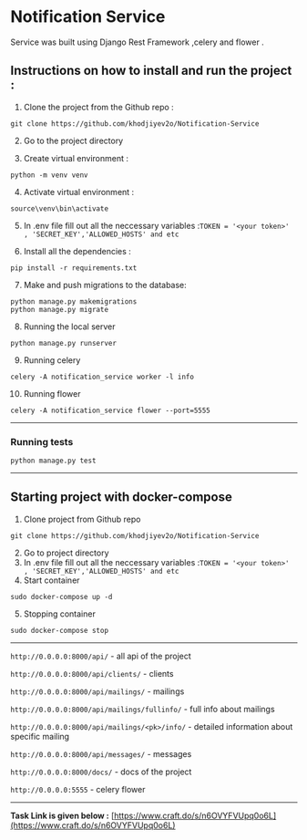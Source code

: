 # Notification Service 

Service was  built using Django Rest Framework ,celery and flower  .


## Instructions on how to install and run the project : 

1. Clone the project from the Github repo :

````
git clone https://github.com/khodjiyev2o/Notification-Service
````
2. Go to the project directory  

3. Create virtual environment :

````
python -m venv venv
````

4. Activate virtual environment  : 

````
source\venv\bin\activate
````
5. In  .env  file fill out all the neccessary variables :```TOKEN = '<your token>' , 'SECRET_KEY','ALLOWED_HOSTS' and etc``` 
 
  
6. Install all the dependencies :

```
pip install -r requirements.txt
```

7. Make and push migrations to the database:
```
python manage.py makemigrations
python manage.py migrate
```
8. Running the local server 
```
python manage.py runserver
```
9. Running  celery
```
celery -A notification_service worker -l info
```
10. Running  flower

```
celery -A notification_service flower --port=5555
```
***
### Running tests
``` 
python manage.py test
```
***
## Starting project with  docker-compose


1. Clone project from  Github repo 
```
git clone https://github.com/khodjiyev2o/Notification-Service
```
2. Go to project directory
3. In  .env  file fill out all the neccessary variables :```TOKEN = '<your token>' , 'SECRET_KEY','ALLOWED_HOSTS' and etc``` 
4. Start container 
``` 
sudo docker-compose up -d
 ```
5. Stopping container
```
sudo docker-compose stop
```
***
```http://0.0.0.0:8000/api/``` - all api of the project

```http://0.0.0.0:8000/api/clients/``` - clients

```http://0.0.0.0:8000/api/mailings/``` - mailings

```http://0.0.0.0:8000/api/mailings/fullinfo/``` - full info about mailings

```http://0.0.0.0:8000/api/mailings/<pk>/info/``` - detailed information about specific mailing 

```http://0.0.0.0:8000/api/messages/``` - messages

```http://0.0.0.0:8000/docs/``` - docs of the project

```http://0.0.0.0:5555``` - celery flower

***

**Task Link is given below  :** 
[https://www.craft.do/s/n6OVYFVUpq0o6L](https://www.craft.do/s/n6OVYFVUpq0o6L)


